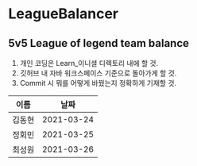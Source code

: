# LeagueBalancer
## 5v5 League of legend team balance

1. 개인 코딩은 Learn_이니셜 디렉토리 내에 할 것.
2. 깃허브 내 자바 워크스페이스 기준으로 돌아가게 할 것.
3. Commit 시 뭐를 어떻게 바꿨는지 정확하게 기재할 것.

|이름|날짜|
|:---:|:---:|
|김동현|2021-03-24|
|정회민|2021-03-25|
|최성원|2021-03-26|


